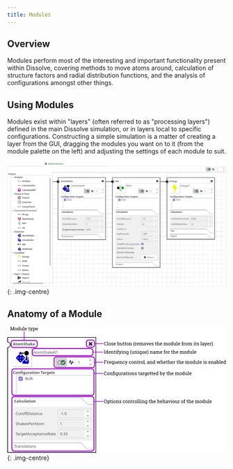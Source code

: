 ```yaml
---
title: Modules
---
```


## Overview

Modules perform most of the interesting and important functionality present within Dissolve, covering methods to move atoms around, calculation of structure factors and radial distribution functions, and the analysis of configurations amongst other things.

## Using Modules

Modules exist within "layers" (often referred to as "processing layers") defined in the main Dissolve simulation, or in layers local to specific configurations. Constructing a simple simulation is a matter of creating a layer from the GUI, dragging the modules you want on to it (from the module palette on the left) and adjusting the settings of each module to suit.

![Example of a processing layer](layertab.png)
{: .img-centre}

## Anatomy of a Module

![Anatomy of a module](anatomy.png)
{: .img-centre}
